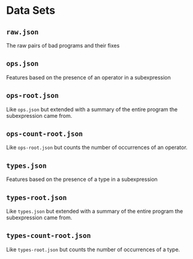 Data Sets
=========

`raw.json`
----------
The raw pairs of bad programs and their fixes

`ops.json`
----------
Features based on the presence of an operator in a subexpression

`ops-root.json`
---------------
Like `ops.json` but extended with a summary of the entire program the subexpression came from.

`ops-count-root.json`
---------------
Like `ops-root.json` but counts the number of occurrences of an operator.

`types.json`
------------
Features based on the presence of a type in a subexpression

`types-root.json`
---------------
Like `types.json` but extended with a summary of the entire program the subexpression came from.

`types-count-root.json`
---------------
Like `types-root.json` but counts the number of occurrences of a type.

